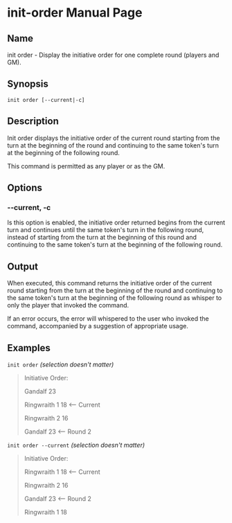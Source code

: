 
# init-order Manual Page

## Name

init order - Display the initiative order for one complete round (players and GM).

## Synopsis

```
init order [--current|-c]
```

## Description

Init order displays the initiative order of the current round starting from the turn at the beginning of the round and continuing to the same token's turn at the beginning of the following round.

This command is permitted as any player or as the GM.

## Options

### --current, -c
Is this option is enabled, the initiative order returned begins from the current turn and continues until the same token's turn in the following round, instead of starting from the turn at the beginning of this round and continuing to the same token's turn at the beginning of the following round.

## Output

When executed, this command returns the initiative order of the current round starting from the turn at the beginning of the round and continuing to the same token's turn at the beginning of the following round as whisper to only the player that invoked the command.

If an error occurs, the error will whispered to the user who invoked the command, accompanied by a suggestion of appropriate usage.

## Examples

```init order``` *(selection doesn't matter)*

> Initiative Order: 
> 
> Gandalf         23
>
> Ringwraith 1    18  <-- Current
> 
> Ringwraith 2    16
> 
> Gandalf         23  <-- Round 2

```init order --current``` *(selection doesn't matter)*

> Initiative Order: 
>
> Ringwraith 1    18  <-- Current
> 
> Ringwraith 2    16
> 
> Gandalf         23  <-- Round 2
>
> Ringwraith 1    18